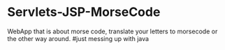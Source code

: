# Servlets-JSP-MorseCode
WebApp that is about morse code, translate your letters to morsecode or the other way around. #just messing up with java
